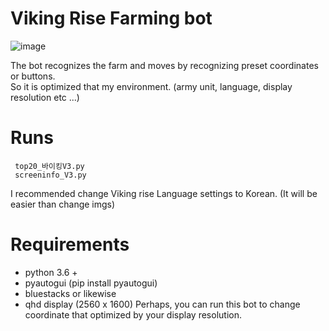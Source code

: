 # Viking Rise Farming bot

![image](https://github.com/ShinHyun-soo/viking-rise-farming-bot/assets/69250097/7b132c77-9bba-4a26-b58d-56ef82de3a41)

The bot recognizes the farm and moves by recognizing preset coordinates or buttons.    
So it is optimized that my environment. (army unit, language, display resolution etc ...)

# Runs
 
     top20_바이킹V3.py
     screeninfo_V3.py

I recommended change Viking rise Language settings to Korean. (It will be easier than change imgs)
 
# Requirements

- python 3.6 +
- pyautogui (pip install pyautogui)
- bluestacks or likewise
- qhd display (2560 x 1600) Perhaps, you can run this bot to change coordinate that optimized by your display resolution.

  
